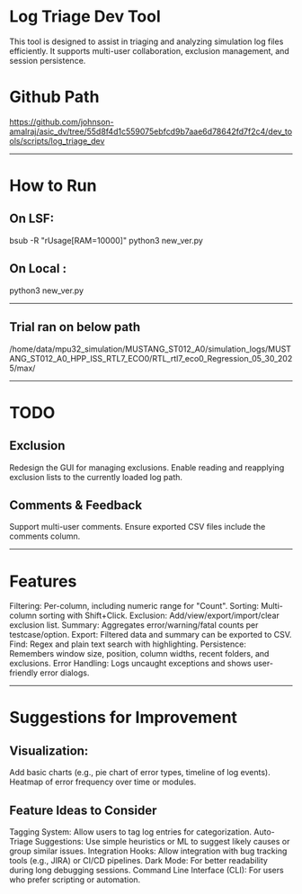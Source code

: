 # Log Triage Dev Tool

This tool is designed to assist in triaging and analyzing simulation log files efficiently. It supports multi-user collaboration, exclusion management, and session persistence.

# Github Path

https://github.com/johnson-amalraj/asic_dv/tree/55d8f4d1c559075ebfcd9b7aae6d78642fd7f2c4/dev_tools/scripts/log_triage_dev

--------------------------------------------------------------------------------------------------------------------------------------------------------

#  How to Run

## On LSF:
bsub -R "rUsage[RAM=10000]" python3 new_ver.py

## On Local :
python3 new_ver.py

--------------------------------------------------------------------------------------------------------------------------------------------------------

## Trial ran on below path
/home/data/mpu32_simulation/MUSTANG_ST012_A0/simulation_logs/MUSTANG_ST012_A0_HPP_ISS_RTL7_ECO0/RTL_rtl7_eco0_Regression_05_30_2025/max/

--------------------------------------------------------------------------------------------------------------------------------------------------------

# TODO

## Exclusion
Redesign the GUI for managing exclusions.
Enable reading and reapplying exclusion lists to the currently loaded log path.

## Comments & Feedback
Support multi-user comments.
Ensure exported CSV files include the comments column.

--------------------------------------------------------------------------------------------------------------------------------------------------------

# Features
Filtering: Per-column, including numeric range for "Count".
Sorting: Multi-column sorting with Shift+Click.
Exclusion: Add/view/export/import/clear exclusion list.
Summary: Aggregates error/warning/fatal counts per testcase/option.
Export: Filtered data and summary can be exported to CSV.
Find: Regex and plain text search with highlighting.
Persistence: Remembers window size, position, column widths, recent folders, and exclusions.
Error Handling: Logs uncaught exceptions and shows user-friendly error dialogs.

--------------------------------------------------------------------------------------------------------------------------------------------------------

# Suggestions for Improvement
  
## Visualization:
Add basic charts (e.g., pie chart of error types, timeline of log events).
Heatmap of error frequency over time or modules.
  
## Feature Ideas to Consider
Tagging System: Allow users to tag log entries for categorization.
Auto-Triage Suggestions: Use simple heuristics or ML to suggest likely causes or group similar issues.
Integration Hooks: Allow integration with bug tracking tools (e.g., JIRA) or CI/CD pipelines.
Dark Mode: For better readability during long debugging sessions.
Command Line Interface (CLI): For users who prefer scripting or automation.
